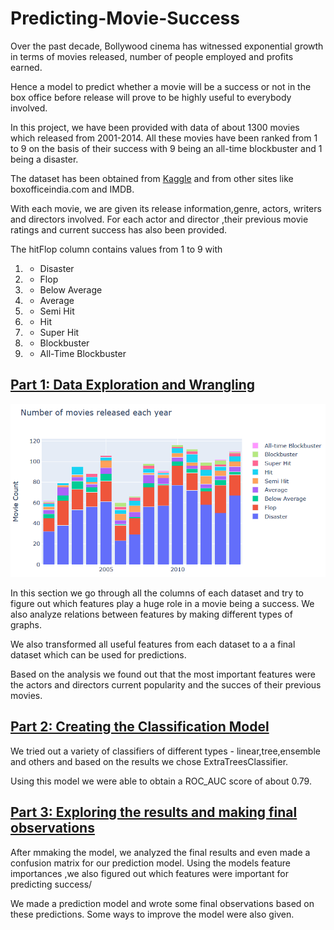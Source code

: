 # Predicting-Movie-Success

Over the past decade, Bollywood cinema has witnessed exponential growth in terms of movies released, number of people employed and profits earned. 

Hence a model to predict whether a movie will be a success or not in the box office before release will prove to be highly useful to everybody involved.

In this project, we have been provided with data of about 1300 movies which released from 2001-2014. All these movies have been ranked from 1 to 9 on the basis of their success with 9 being an all-time blockbuster and 1 being a disaster.

The dataset has been obtained from [Kaggle](https://www.kaggle.com/mitesh58/bollywood-movie-dataset) and from other sites like boxofficeindia.com and IMDB.

With each movie, we are given its release information,genre, actors, writers and directors involved. For each actor and director ,their previous movie ratings and current success has also been provided.

The hitFlop column contains values from 1 to 9 with
1. - Disaster
2. - Flop
3. - Below Average
4. - Average
5. - Semi Hit
6. - Hit
7. - Super Hit
8. - Blockbuster
9. - All-Time Blockbuster

## [Part 1: Data Exploration and Wrangling](https://github.com/ApurvGude/Predicting-Movie-Success/blob/master/notebooks/Data%20Exploration%20and%20Wrangling.ipynb)

![Image 1](https://github.com/ApurvGude/Predicting-Movie-Success/blob/master/images/image1.png)

In this section we go through all the columns of each dataset and try to figure out which features play a huge role in a movie being a success. We also analyze relations between features by making different types of graphs.

We also transformed all useful features from each dataset to a a final dataset which can be used for predictions.

Based on the analysis we found out that the most important features were the actors and directors current popularity and the succes of their previous movies.

## [Part 2: Creating the Classification Model](https://github.com/ApurvGude/Predicting-Movie-Success/blob/master/notebooks/Making%20the%20classification%20model.ipynb)

We tried out a variety of classifiers of different types - linear,tree,ensemble and others and based on the results we chose ExtraTreesClassifier.

Using this model we were able to obtain a ROC_AUC score of about 0.79.

## [Part 3: Exploring the results and making final observations](https://github.com/ApurvGude/Predicting-Movie-Success/blob/master/notebooks/Analyzing%20Results%20and%20making%20final%20observations.ipynb)

After mmaking the model, we analyzed the final results and even made a confusion matrix for our prediction model. Using the models feature importances ,we also figured out which features were important for predicting success/

We made a prediction model and wrote some final observations based on these predictions. Some ways to improve the model were also given.
